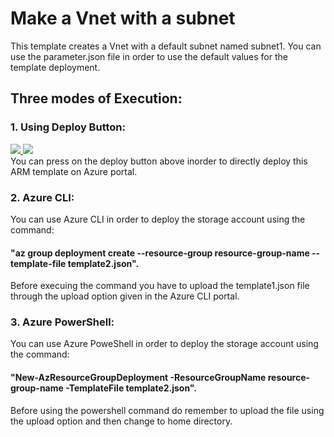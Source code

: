 # Make a Vnet with a subnet 


This template creates a Vnet with a default subnet named subnet1. You can use the parameter.json file in order to use the default values for the template deployment.

## Three modes of Execution:<br/>
### 1. Using Deploy Button:
 <a href="https://portal.azure.com/#create/Microsoft.Template/uri/https%3A%2F%2Fraw.githubusercontent.com%2FSouradeep2304%2FAzure-Templates%2Fmaster%2FVnet%20Template%201%2Ftemplate2.json" target="_blank">
    <img src="http://azuredeploy.net/deploybutton.png"/>
</a>
<a href="http://armviz.io/#/?load=https%3A%2F%2Fraw.githubusercontent.com%2FSouradeep2304%2FAzure-Templates%2Fmaster%2FVnet%20Template%201%2Ftemplate2.json" target="_blank">
    <img src="http://armviz.io/visualizebutton.png"/>
</a><br/>
You can press on the deploy button above inorder to directly deploy this ARM template on Azure portal.<br/>

### 2. Azure CLI:
You can use Azure CLI in order to deploy the storage account using the command:
#### "az group deployment create --resource-group resource-group-name --template-file template2.json". 
Before execuing the command you have to upload the template1.json file through the upload option given in the Azure CLI portal.<br/>
### 3. Azure PowerShell:
 You can use Azure PoweShell in order to deploy the storage account using the command:
#### "New-AzResourceGroupDeployment -ResourceGroupName resource-group-name -TemplateFile template2.json".
 Before using the powershell command do remember to upload the file using the upload option and then change to home directory.
